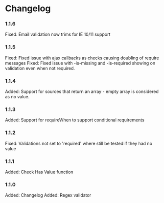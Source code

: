 # Changelog

### 1.1.6

Fixed:  Email validation now trims for IE 10/11 support

### 1.1.5

Fixed:  Fixed issue with ajax callbacks as checks causing doubling of require messages
Fixed:  Fixed issue with -is-missing and -is-required showing on validation even when not required.

### 1.1.4

Added:  Support for sources that return an array - empty array is considered as no value.

### 1.1.3

Added:  Support for requireWhen to support conditional requirements

### 1.1.2

Fixed:	Validations not set to 'required' where still be tested if they had no value

### 1.1.1

Added:  Check Has Value function

### 1.1.0

Added:  Changelog
Added:  Regex validator
